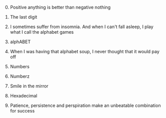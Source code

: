 0. Positive anything is better than negative nothing

1. The last digit

2. I sometimes suffer from insomnia. And when I can't fall asleep, I play what I call the alphabet games

3. alphABET

4. When I was having that alphabet soup, I never thought that it would pay off

5. Numbers

6. Numberz

7. Smile in the mirror

8. Hexadecimal

9. Patience, persistence and perspiration make an unbeatable combination for success
